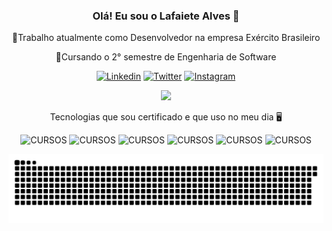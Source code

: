  <div align="center">

### Olá! Eu sou o Lafaiete Alves 🐺
🌠Trabalho atualmente como Desenvolvedor na empresa Exército Brasileiro

🌱Cursando o 2° semestre de Engenharia de Software
 
  </div>

<div align="center">

 [![Linkedin](https://img.shields.io/badge/LinkedIn-0077B5?style=for-the-badge&logo=linkedin&logoColor=white)](https://www.linkedin.com/in/lafaiete-alves/)
 [![Twitter](https://img.shields.io/badge/Twitter-1DA1F2?style=for-the-badge&logo=twitter&logoColor=white)](https://twitter.com/lafaiete_alves?t=w4fqdWcDsj3yZ3xnF-IRnQ&s=08)
 [![Instagram](https://img.shields.io/badge/Instagram-E4405F?style=for-the-badge&logo=instagram&logoColor=white)](https://www.instagram.com/lafaiete_alves_c/)
 
 </div>
 
 <div align="center">
 
 <picture>
<source 
  srcset="https://github-readme-stats.vercel.app/api?username=LafaieteAlves&show_icons=true&theme=dark"
  media="(prefers-color-scheme: dark)"
/>
<source
  srcset="https://github-readme-stats.vercel.app/api?username=LafaieteAlves&show_icons=true"
  media="(prefers-color-scheme: light), (prefers-color-scheme: no-preference)"
/>
<img src="https://github-readme-stats.vercel.app/api?username=LafaieteAlves&show_icons=true" />
 
</picture>
 
 </div>

  
  <div align="center">
 
 
 Tecnologias que sou certificado e que uso no meu dia 🖥️ 
 
  </div>

 <div align="center">

 ![CURSOS](https://img.shields.io/badge/HTML5-E34F26?style=for-the-badge&logo=html5&logoColor=white)
 ![CURSOS](https://img.shields.io/badge/CSS3-1572B6?style=for-the-badge&logo=css3&logoColor=white)
 ![CURSOS](https://img.shields.io/badge/JavaScript-F7DF1E?style=for-the-badge&logo=javascript&logoColor=black)
 ![CURSOS](https://img.shields.io/badge/Node.js-43853D?style=for-the-badge&logo=node.js&logoColor=white)
 ![CURSOS](https://img.shields.io/badge/React-20232A?style=for-the-badge&logo=react&logoColor=61DAFB)
 ![CURSOS](https://img.shields.io/badge/TypeScript-007ACC?style=for-the-badge&logo=typescript&logoColor=white)
 
 </div>
 
 <div align="center">

  ![Snake animation](https://github.com/LafaieteAlves/LafaieteAlves/blob/output/github-contribution-grid-snake.svg)
  
</div>



